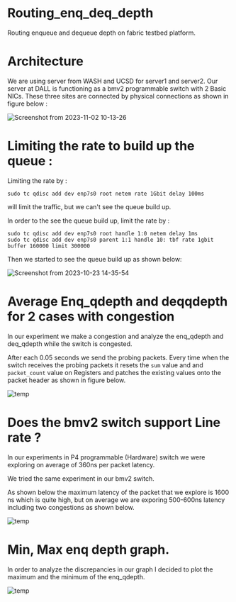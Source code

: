 # Routing_enq_deq_depth

Routing enqueue and dequeue depth on fabric testbed platform. 

# Architecture 

We are using server from WASH and UCSD for server1 and server2. 
Our server at DALL is functioning as a bmv2 programmable switch with 2 Basic NICs. These three sites are connected by physical connections as shown in figure below : 

![Screenshot from 2023-11-02 10-13-26](https://github.com/nagmat1/Routing_enq_deq_depth/assets/51871069/4c91d231-6d49-49e2-857f-6b52574afb82)


# Limiting the rate to build up the queue : 

Limiting the rate by : 

```
sudo tc qdisc add dev enp7s0 root netem rate 1Gbit delay 100ms
```

will limit the traffic, but we can't see the queue build up. 

In order to the see the queue build up, limit the rate by  : 

```
sudo tc qdisc add dev enp7s0 root handle 1:0 netem delay 1ms
sudo tc qdisc add dev enp7s0 parent 1:1 handle 10: tbf rate 1gbit buffer 160000 limit 300000
```

Then we started to see the queue build up as shown below: 

![Screenshot from 2023-10-23 14-35-54](https://github.com/nagmat1/Routing_enq_deq_depth/assets/51871069/ec4be6cb-f206-429a-b687-743d4fd15e22)

# Average Enq_qdepth and deqqdepth for 2 cases with congestion 

In our experiment we make a congestion and analyze the enq_qdepth and deq_qdepth while the switch is congested. 

After each 0.05 seconds we send the probing packets. Every time when the switch receives the probing packets it resets the ```sum``` value and and ```packet_count``` value on Registers and patches the existing values onto the packet header as shown in figure below.   

![temp](https://github.com/nagmat1/Routing_enq_deq_depth/assets/51871069/c3ee42c4-296a-47d1-b0ba-3f544764020c)

# Does the bmv2 switch support Line rate ? 

In our experiments in P4 programmable (Hardware) switch we were exploring on average of 360ns per packet latency. 

We tried the same experiment in our bmv2 switch. 

As shown below the maximum latency of the packet that we explore is 1600 ns which is quite high, but on average we are exporing 500-600ns latency including two congestions as shown below. 


![temp](https://github.com/nagmat1/Routing_enq_deq_depth/assets/51871069/5fb7e590-a376-4538-afd0-a52fa5a75f9c)

# Min, Max enq depth graph. 

In order to analyze the discrepancies in our graph I decided to plot the maximum and the minimum of the enq_qdepth. 

![temp](https://github.com/nagmat1/Routing_enq_deq_depth/assets/51871069/de41d948-b80e-40a9-8ff6-5a92ca016d57)


